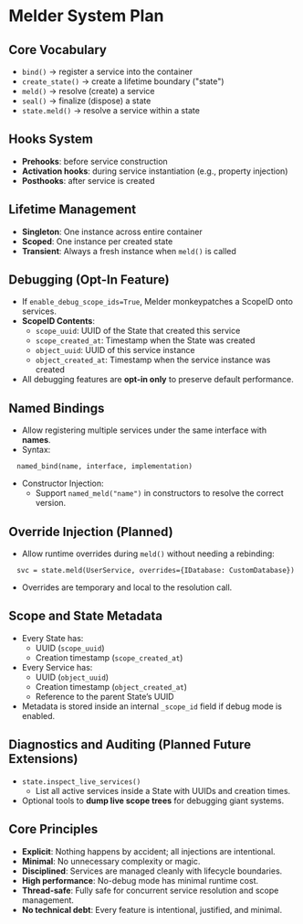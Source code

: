 # Melder System Plan

## Core Vocabulary
- `bind()` → register a service into the container
- `create_state()` → create a lifetime boundary ("state")
- `meld()` → resolve (create) a service
- `seal()` → finalize (dispose) a state
- `state.meld()` → resolve a service within a state

## Hooks System
- **Prehooks**: before service construction
- **Activation hooks**: during service instantiation (e.g., property injection)
- **Posthooks**: after service is created

## Lifetime Management
- **Singleton**: One instance across entire container
- **Scoped**: One instance per created state
- **Transient**: Always a fresh instance when `meld()` is called

## Debugging (Opt-In Feature)
- If `enable_debug_scope_ids=True`, Melder monkeypatches a ScopeID onto services.
- **ScopeID Contents**:
  - `scope_uuid`: UUID of the State that created this service
  - `scope_created_at`: Timestamp when the State was created
  - `object_uuid`: UUID of this service instance
  - `object_created_at`: Timestamp when the service instance was created
- All debugging features are **opt-in only** to preserve default performance.

## Named Bindings
- Allow registering multiple services under the same interface with **names**.
- Syntax:
~~~
  named_bind(name, interface, implementation)
~~~
- Constructor Injection:
  - Support `named_meld("name")` in constructors to resolve the correct version.

## Override Injection (Planned)
- Allow runtime overrides during `meld()` without needing a rebinding:
~~~
  svc = state.meld(UserService, overrides={IDatabase: CustomDatabase})
~~~
- Overrides are temporary and local to the resolution call.

## Scope and State Metadata
- Every State has:
  - UUID (`scope_uuid`)
  - Creation timestamp (`scope_created_at`)
- Every Service has:
  - UUID (`object_uuid`)
  - Creation timestamp (`object_created_at`)
  - Reference to the parent State’s UUID
- Metadata is stored inside an internal `_scope_id` field if debug mode is enabled.

## Diagnostics and Auditing (Planned Future Extensions)
- `state.inspect_live_services()`
  - List all active services inside a State with UUIDs and creation times.
- Optional tools to **dump live scope trees** for debugging giant systems.

## Core Principles
- **Explicit**: Nothing happens by accident; all injections are intentional.
- **Minimal**: No unnecessary complexity or magic.
- **Disciplined**: Services are managed cleanly with lifecycle boundaries.
- **High performance**: No-debug mode has minimal runtime cost.
- **Thread-safe**: Fully safe for concurrent service resolution and scope management.
- **No technical debt**: Every feature is intentional, justified, and minimal.
